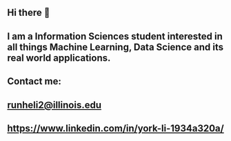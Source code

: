 ## Hi there 👋
## I am a Information Sciences student interested in all things Machine Learning, Data Science and its real world applications.

## Contact me: 
## runheli2@illinois.edu
## https://www.linkedin.com/in/york-li-1934a320a/

